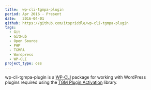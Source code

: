 ```yaml
---
title:  wp-cli-tgmpa-plugin
period: Apr 2016 - Present
date:   2016-04-01
github: https://github.com/itspriddle/wp-cli-tgmpa-plugin
tags:
  - Git
  - GitHub
  - Open Source
  - PHP
  - TGMPA
  - Wordpress
  - WP-CLI
project_type: oss
---
```


wp-cli-tgmpa-plugin is a [WP-CLI][] package for working with WordPress plugins
required using the [TGM Plugin Activation][] library.

[WP-CLI]: http://wp-cli.org/
[TGM Plugin Activation]: http://tgmpluginactivation.com/
